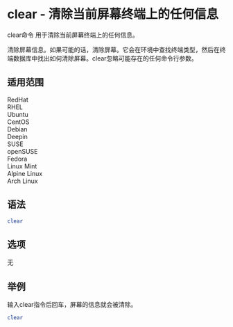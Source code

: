 # clear - 清除当前屏幕终端上的任何信息

clear命令 用于清除当前屏幕终端上的任何信息。

清除屏幕信息。如果可能的话，清除屏幕。它会在环境中查找终端类型，然后在终端数据库中找出如何清除屏幕。clear忽略可能存在的任何命令行参数。

## 适用范围

<!-- <div class="svg linux">Linux</div> -->
<div class="svg redhat">RedHat</div>
<div class="svg rhel">RHEL</div>
<div class="svg ubuntu">Ubuntu</div>
<div class="svg centos">CentOS</div>
<div class="svg debian">Debian</div>
<div class="svg deepin">Deepin</div>
<div class="svg suse">SUSE</div>
<div class="svg opensuse">openSUSE</div>
<div class="svg fedora">Fedora</div>
<div class="svg linuxmint">Linux Mint</div>
<!-- <div class="svg mxlinux">MX Linux</div> -->
<div class="svg alpinelinux">Alpine Linux</div>
<div class="svg archlinux">Arch Linux</div>

## 语法

``` bash
clear
```

## 选项

无
## 举例
输入clear指令后回车，屏幕的信息就会被清除。
``` bash
clear
```

